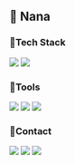 ## 🌟 Nana

### 🚀Tech Stack
<img src="https://img.shields.io/badge/react-20232a.svg?style=for-the-badge&logo=react&logoColor=61DAFB" /> <img src="https://img.shields.io/badge/reactnative-20232a.svg?style=for-the-badge&logo=react&logoColor=61DAFB" /> 

### 🚀Tools
<img src="https://img.shields.io/badge/VS Code-20232a.svg?style=for-the-badge&logo=visualstudiocode&logoColor=007ACC" /> <img src="https://img.shields.io/badge/Figma-5B0BB5.svg?style=for-the-badge&logo=Figma&logoColor=fff" /> <img src="https://img.shields.io/badge/Notion-000000.svg?style=for-the-badge&logo=Figma&logoColor=fff" />

### 🚀Contact
<a href="https://velog.io/@bee3484/posts"><img src="https://img.shields.io/badge/VELOG-20C997.svg?style=for-the-badge&logo=Velog&logoColor=fff"/></a> <a href="mailto:artest1081@gmail.com"><img src="https://img.shields.io/badge/GMAIL-EA4335.svg?style=for-the-badge&logo=Velog&logoColor=fff"/></a> <a href="https://www.instagram.com/inagyeommi"><img src="https://img.shields.io/badge/INSTAGRAM-E4405F.svg?style=for-the-badge&logo=Velog&logoColor=fff"/></a> 
